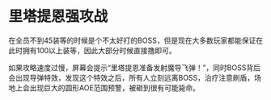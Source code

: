 # 里塔提恩强攻战

在全员不到45装等的时候是个不太好打的BOSS，但是现在大多数玩家都能保证在此时拥有100以上装等，因此大部分时候直接撸即可。

如果攻略速度过慢，屏幕会提示“里塔提恩准备发射魔导飞弹！”，同时BOSS背后会出现导弹特效，发现这个特效之后，所有人立刻远离BOSS，<Role name="healer" />治疗注意刷盾，场地上会出现巨大的圆形AOE范围预警，被砸到很有可能毙命。